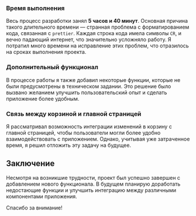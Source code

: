 ### Время выполнения

Весь процесс разработки занял **5 часов и 40 минут**. Основная причина такого длительного времени — странная проблема с форматированием кода, связанная с `prettier`. Каждая строка кода имела символы `CR`, и вечно падающий интернет, что значительно усложняло работу. Я потратил много времени на исправление этих проблем, что отразилось на сроках выполнения проекта.

### Дополнительный функционал

В процессе работы я также добавил некоторые функции, которые не были предусмотрены в техническом задании. Это решение было вызвано желанием улучшить пользовательский опыт и сделать приложение более удобным.

### Связь между корзиной и главной страницей

Я рассматривал возможность интеграции изменений в корзину с главной страницей, чтобы пользователи могли более удобно взаимодействовать с приложением. Однако, учитывая уже затраченное время, я решил отложить эту задачу на будущее.

## Заключение

Несмотря на возникшие трудности, проект был успешно завершен с добавлением нового функционала. В будущем планирую доработать недостающие функции и улучшить интеграцию между различными компонентами приложения.

Спасибо за внимание!
